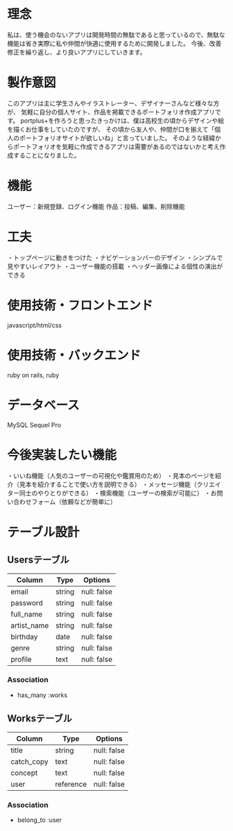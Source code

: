 # 理念
私は、使う機会のないアプリは開発時間の無駄であると思っているので、無駄な機能は省き実際に私や仲間が快適に使用するために開発しました。
今後、改善修正を繰り返し、より良いアプリにしていきます。

# 製作意図
このアプリは主に学生さんやイラストレーター、デザイナーさんなど様々な方が、
気軽に自分の個人サイト、作品を掲載できるポートフォリオ作成アプリです。
portplus+を作ろうと思ったきっかけは、僕は高校生の頃からデザインや絵を描くお仕事をしていたのですが、
その頃から友人や、仲間が口を揃えて「個人のポートフォリオサイトが欲しいね」と言っていました。
そのような経緯からポートフォリオを気軽に作成できるアプリは需要があるのではないかと考え作成することになりました。

# 機能
ユーザー：新規登録、ログイン機能
作品：投稿、編集、削除機能

# 工夫
・トップページに動きをつけた
・ナビゲーションバーのデザイン
・シンプルで見やすいレイアウト
・ユーザー機能の搭載
・ヘッダー画像による個性の演出ができる

# 使用技術・フロントエンド
javascript/html/css

# 使用技術・バックエンド
ruby on rails, ruby

# データベース
MySQL Sequel Pro

# 今後実装したい機能
・いいね機能（人気のユーザーの可視化や鑑賞用のため）
・見本のページを紹介（見本を紹介することで使い方を説明できる）
・メッセージ機能（クリエイター同士のやりとりができる）
・検索機能（ユーザーの検索が可能に）
・お問い合わせフォーム（依頼などが簡単に）




# テーブル設計

## Usersテーブル

| Column          | Type   | Options     |
| --------------- | ------ | ----------- |
| email           | string | null: false |
| password        | string | null: false |
| full_name       | string | null: false |
| artist_name     | string | null: false |
| birthday        | date   | null: false |
| genre           | string | null: false |
| profile         | text   | null: false |

### Association
- has_many :works

## Worksテーブル

| Column       | Type          | Options     |
| ------------ | ------------- | ----------- |
| title        | string        | null: false |
| catch_copy   | text          | null: false |
| concept      | text          | null: false |
| user         | reference     | null: false |

### Association
- belong_to :user